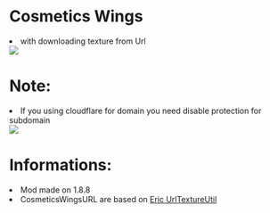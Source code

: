 
<h1>Cosmetics Wings</h1>

<li>with downloading texture from Url</li>
<img src="https://i.imgur.com/sWidYhJ.png">

<h1>Note:</h1>
<li>If you using cloudflare for domain you need disable protection for subdomain</li>
<img src="https://i.imgur.com/9d9H1aR.png">

<h1>Informations:</h1>

<li>Mod made on 1.8.8</li>

<li>CosmeticsWingsURL are based on <a href="https://github.com/egold555/MCP-Snippets/tree/master/UrlTextureUtil">Eric UrlTextureUtil</a></li>

